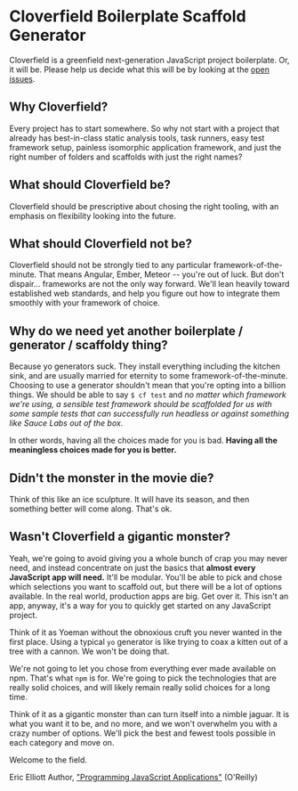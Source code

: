 # Cloverfield Boilerplate Scaffold Generator

Cloverfield is a greenfield next-generation JavaScript project boilerplate. Or, it will be. Please help us decide what this will be by looking at the [open issues](https://github.com/ericelliott/cloverfield/issues).


## Why Cloverfield?

Every project has to start somewhere. So why not start with a project that already has best-in-class static analysis tools, task runners, easy test framework setup, painless isomorphic application framework, and just the right number of folders and scaffolds with just the right names?


## What should Cloverfield be?

Cloverfield should be prescriptive about chosing the right tooling, with an emphasis on flexibility looking into the future.


## What should Cloverfield not be?

Cloverfield should not be strongly tied to any particular framework-of-the-minute. That means Angular, Ember, Meteor -- you're out of luck. But don't dispair... frameworks are not the only way forward. We'll lean heavily toward established web standards, and help you figure out how to integrate them smoothly with your framework of choice.


## Why do we need yet another boilerplate / generator / scaffoldy thing?

Because yo generators suck. They install everything including the kitchen sink, and are usually married for eternity to some framework-of-the-minute. Choosing to use a generator shouldn't mean that you're opting into a billion things. We should be able to say `$ cf test` and *no matter which framework we're using, a sensible test framework should be scaffolded for us with some sample tests that can successfully run headless or against something like Sauce Labs out of the box.*

In other words, having all the choices made for you is bad. **Having all the meaningless choices made for you is better.**

## Didn't the monster in the movie die?

Think of this like an ice sculpture. It will have its season, and then something better will come along. That's ok.


## Wasn't Cloverfield a gigantic monster?

Yeah, we're going to avoid giving you a whole bunch of crap you may never need, and instead concentrate on just the basics that **almost every JavaScript app will need.** It'll be modular. You'll be able to pick and chose which selections you want to scaffold out, but there will be a lot of options available. In the real world, production apps are big. Get over it. This isn't an app, anyway, it's a way for you to quickly get started on any JavaScript project.

Think of it as Yoeman without the obnoxious cruft you never wanted in the first place. Using a typical `yo` generator is like trying to coax a kitten out of a tree with a cannon. We won't be doing that.

We're not going to let you chose from everything ever made available on npm. That's what `npm` is for. We're going to pick the technologies that are really solid choices, and will likely remain really solid choices for a long time.

Think of it as a gigantic monster than can turn itself into a nimble jaguar. It is what you want it to be, and no more, and we won't overwhelm you with a crazy number of options. We'll pick the best and fewest tools possible in each category and move on.

Welcome to the field.

Eric Elliott
Author, ["Programming JavaScript Applications"](http://chimera.labs.oreilly.com/books/1234000000262) (O'Reilly)
